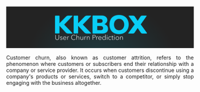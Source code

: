 <p align="center">
<img src="https://github.com/theidari/customer_churn/blob/main/assets/churn_header_light.png">
</p>
<p align="justify" width="400px">
Customer churn, also known as customer attrition, refers to the phenomenon where customers or subscribers end their relationship with a company or service provider. It occurs when customers discontinue using a company's products or services, switch to a competitor, or simply stop engaging with the business altogether.
</p>

